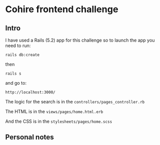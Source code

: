 # Cohire frontend challenge

## Intro

I have used a Rails (5.2) app for this challenge so to launch the app you need to run:

```
rails db:create
```

then


```
rails s
```

and go to:

```
http://localhost:3000/
```

The logic for the search is in the `controllers/pages_controller.rb`

The HTML is in the `views/pages/home.html.erb`

And the CSS is in the `stylesheets/pages/home.scss`

## Personal notes



